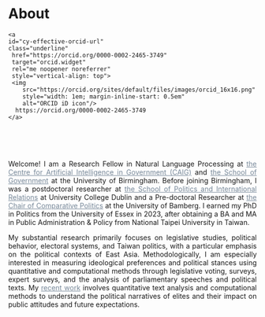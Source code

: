 # About



    <a
    id="cy-effective-orcid-url"
    class="underline"
     href="https://orcid.org/0000-0002-2465-3749"
     target="orcid.widget"
     rel="me noopener noreferrer"
     style="vertical-align: top">
     <img
        src="https://orcid.org/sites/default/files/images/orcid_16x16.png"
        style="width: 1em; margin-inline-start: 0.5em"
        alt="ORCID iD icon"/>
      https://orcid.org/0000-0002-2465-3749
    </a>
    
<br/><br> <br> 

<div style="text-align: justify">
<!-- 
Welcome! I am currently a postdoctoral researcher at <a href="https://www.ucd.ie/spire/" style="color: #778899; text-decoration: underline;">University College Dublin</a> in the School of Politics and International Relations and <a href="https://www.nexsys-energy.ie/about-nexsys/" style="color: #778899; text-decoration: underline;">NexSys</a>, a cross-disciplinary project funded by Science Foundation Ireland. I am also a forthcoming Research Fellow in Natural Language Processing at <a href="https://www.birmingham.ac.uk/research/centre-for-artificial-intelligence-in-government/people" style="color: #778899; text-decoration: underline;" target="_blank">the Centre for Artificial Intelligence in Government (CAIG)</a> and <a href="https://www.birmingham.ac.uk/schools/government" style="color: #778899; text-decoration: underline;" target="_blank">the School of Government</a> at the University of Birmingham. I received my PhD in Political Science from the University of Essex in January 2023, following my BA and MA in Public Administration & Policy from National Taipei University in Taiwan. -->

Welcome! I am a Research Fellow in Natural Language Processing at <a href="https://www.birmingham.ac.uk/staff/profiles/gov/liao-yen-chieh" style="color: #778899; text-decoration: underline;" target="_blank">the Centre for Artificial Intelligence in Government (CAIG)</a> and <a href="https://www.birmingham.ac.uk/schools/government" style="color: #778899; text-decoration: underline;" target="_blank">the School of Government</a> at the University of Birmingham. Before joining Birmingham, I was a postdoctoral researcher at <a href="https://www.ucd.ie/spire/" style="color: #778899; text-decoration: underline;">the School of Politics and International Relations</a> at University College Dublin and a Pre-doctoral Researcher at <a href="https://www.uni-bamberg.de/en/comparpol/faculty-and-staff/thomas-saalfeld/" style="color: #778899; text-decoration: underline;">the Chair of Comparative Politics</a>
 at the University of Bamberg. I earned my PhD in Politics from the University of Essex in 2023, after obtaining a BA and MA in Public Administration & Policy from National Taipei University in Taiwan.


My substantial research primarily focuses on legislative studies, political behavior, electoral systems, and Taiwan politics, with a particular emphasis on the political contexts of East Asia. Methodologically, I am especially interested in measuring ideological preferences and political stances using quantitative and computational methods through legislative voting, surveys, expert surveys, and the analysis of parliamentary speeches and political texts. My <a href="https://davidycliao.github.io/research/" style="color: #778899; text-decoration: underline;">recent work</a> involves quantitative text analysis and computational methods to understand the political narratives of elites and their impact on public attitudes and future expectations.

<!-- 
After August at UCD, I will join <a href="https://www.birmingham.ac.uk/research/centre-for-artificial-intelligence-in-government/people" style="color: #778899; text-decoration: underline;">the Centre for Artificial Intelligence in Government (CAIG)</a> and <a href="https://www.birmingham.ac.uk/schools/government" style="color: #778899; text-decoration: underline;">the School of Government </a> 
 at the University of Birmingham as a Research Fellow in Natural Language Processing. -->




<!-- In my final year, I also served as a predoctoral fellow with <a href="https://www.uni-bamberg.de/vp-forschung/" style="color: #2F4F4F;">Prof. Thomas Saalfeld</a> at the University of Bamberg, Germany, working on the  <span style="color:#778899; text-decoration: underline;">Legislators between Accountability and Collective Agency</span> project. Before joining UCD, I had a brief postdoctoral stint at Global Studies in Aarhus University. -->



<!-- My main research interests include legislative studies, party competition, representative behavior, and electoral systems. I have a specific interest in the measurement of ideological preferences through methods such as legislative voting, expert surveys, and the analysis of parliamentary speeches. My recent research agenda focuses on quantitative text analysis and computational methods to gain a deeper understanding of how political elites position themselves through their political narratives. In addition, I explore how these narratives influence political behaviors and shape the attitudes and expectations of the masses concerning the future. -->


<!-- 
---
Embiyax Su Hug (太魯閣族語 Hello),  <img src="https://user-images.githubusercontent.com/1303154/88677602-1635ba80-d120-11ea-84d8-d263ba5fc3c0.gif" width="25" height="25" alt="hi">

我目前於[<span style="color:#778899">**丹麥奧胡斯大學文化與社會學院全球事務研究系**</span>](https://pure.au.dk/portal/en/persons/yenchieh-liao(0a64ba05-9c47-40b2-8ff6-c3d8aeab26f7).html)擔任博士後研究人員。在加入奧胡斯大學之前，也參與[<span style="color:#778899">**德國班貝格大學政治系比較政治研究中心**</span>](https://projectlacan.wordpress.com/team/)，協助執行德國與英國議會質詢資料之搜集、建立與自然語言分析之工作。 在碩士求學階段，關注台灣原住民族群政治、大族政治、資源分配與競爭等議題。在博士論文主題方面，我學習利用計算機社會科學方法，分析選舉制度如何改變台灣政黨競爭與肉桶立法代表行為，該論文計畫也獲得[<span style="color:#778899">**110年度台灣科技部人文及社會科學研究海外人才培育計畫**</span>](https://www.stpi.narl.org.tw/public/show?id=4b1141647ad2a353017af136d1ae0fa5)。 與此同時，也結合文本分析技術研究當代中國政治，以及利用開源預預訓練模型，分析社會運動及其對民主參與價值的影響。空閒之餘，喜歡跟我的伴侶研究如何做地道的重慶料理。 若同為原住民，未來也計畫繼續升學或出國進修，歡迎與我聯繫，希望能藉由過往的學習歷程提供個人淺見及協助。 -->





<div style="text-align: center">


<!-- [![Linkedin Badge](https://img.shields.io/badge/linkedin-0077B5?style=for-the-badge&logo=linkedin&logoColor=white)](https://www.linkedin.com/authwall?trk=gf&trkInfo=AQERrkO9JeuxgQAAAYGIXxZw-IMriZ16fxaCyQ9B4fcr8SgrQXFIA4WvPBytf98cJPl4KsPT6KiRHzqt-s3Ozl8_IoJ8cn9_lBY1_kQiozmVJV_bXf0xolwYZIIc_TwCBrvqjMU=&original_referer=https://davidycliao.github.io/&sessionRedirect=https%3A%2F%2Fwww.linkedin.com%2Fin%2Fdavid-yen-chieh-liao-51a0a3168%2F)
[![Twitter Badge](https://img.shields.io/badge/twitter-1DA1F2?style=for-the-badge&logo=twitter&logoColor=white)](https://twitter.com/liaoyenchieh)
[![Mail Badge](https://img.shields.io/badge/Gmail-D14836?style=for-the-badge&logo=gmail&logoColor=white)](mailto:davidycliao@gamil.com) -->


</div>

